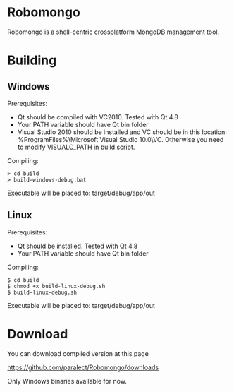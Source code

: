 Robomongo
=========

Robomongo is a shell-centric crossplatform MongoDB management tool. 

Building
========

Windows
-------

Prerequisites:

* Qt should be compiled with VC2010. Tested with Qt 4.8
* Your PATH variable should have Qt bin folder
* Visual Studio 2010 should be installed and VC should be in this location: %ProgramFiles%\Microsoft Visual Studio 10.0\VC. Otherwise you need to modify VISUALC_PATH in build script.

Compiling:

    > cd build
    > build-windows-debug.bat

Executable will be placed to: target/debug/app/out


Linux
-------

Prerequisites:

* Qt should be installed. Tested with Qt 4.8
* Your PATH variable should have Qt bin folder

Compiling:

    $ cd build
    $ chmod +x build-linux-debug.sh
    $ build-linux-debug.sh

Executable will be placed to: target/debug/app/out

Download
========

You can download compiled version at this page

https://github.com/paralect/Robomongo/downloads

Only Windows binaries available for now. 